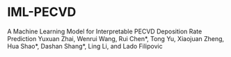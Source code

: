 # IML-PECVD
A Machine Learning Model for Interpretable PECVD Deposition Rate Prediction 
Yuxuan Zhai, Wenrui Wang, Rui Chen*, Tong Yu, Xiaojuan Zheng, Hua Shao*, Dashan Shang*, Ling Li, and Lado Filipovic
